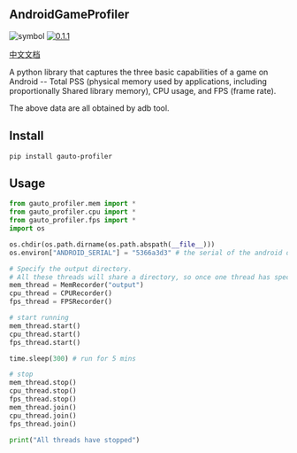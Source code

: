 ## AndroidGameProfiler
![symbol](https://img.shields.io/badge/qintianchen-gauto--profiler-orange)
[![0.1.1](https://img.shields.io/badge/version-v0.1.1-blue)](https://pypi.org/manage/project/gauto-profiler/releases/) 

[中文文档](./README_cn.md)

A python library that captures the three basic capabilities of a game on Android -- Total PSS (physical memory used by applications, including proportionally Shared library memory), CPU usage, and FPS (frame rate).

The above data are all obtained by adb tool.

## Install

```shell script
pip install gauto-profiler
```

## Usage

```python
from gauto_profiler.mem import *
from gauto_profiler.cpu import *
from gauto_profiler.fps import *
import os

os.chdir(os.path.dirname(os.path.abspath(__file__)))
os.environ["ANDROID_SERIAL"] = "5366a3d3" # the serial of the android device you are willing to test

# Specify the output directory.
# All these threads will share a directory, so once one thread has specify the path, there is no need to do so for the subsequent threads
mem_thread = MemRecorder("output")
cpu_thread = CPURecorder()
fps_thread = FPSRecorder()

# start running
mem_thread.start()
cpu_thread.start()
fps_thread.start()

time.sleep(300) # run for 5 mins

# stop
mem_thread.stop()
cpu_thread.stop()
fps_thread.stop()
mem_thread.join()
cpu_thread.join()
fps_thread.join()

print("All threads have stopped")
```